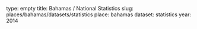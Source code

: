 type: empty
title: Bahamas / National Statistics
slug: places/bahamas/datasets/statistics
place: bahamas
dataset: statistics
year: 2014
